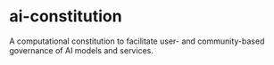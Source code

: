 # ai-constitution
A computational constitution to facilitate user- and community-based governance of AI models and services.
